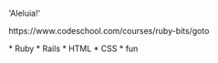 'Aleluia!'
<p>https://www.codeschool.com/courses/ruby-bits/goto</p>
* Ruby
* Rails
* HTML
* CSS
* fun

